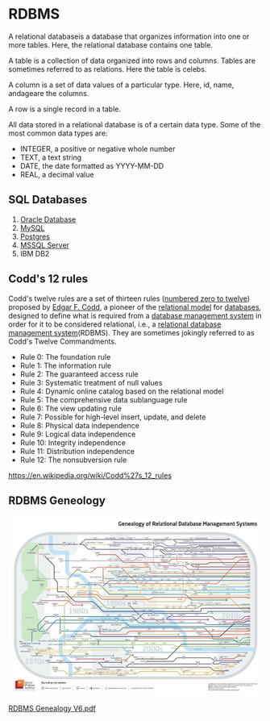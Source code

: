# RDBMS

A relational databaseis a database that organizes information into one or more tables. Here, the relational database contains one table.

A table is a collection of data organized into rows and columns. Tables are sometimes referred to as relations. Here the table is celebs.

A column is a set of data values of a particular type. Here, id, name, andageare the columns.

A row is a single record in a table.

All data stored in a relational database is of a certain data type. Some of the most common data types are:

- INTEGER, a positive or negative whole number
- TEXT, a text string
- DATE, the date formatted as YYYY-MM-DD
- REAL, a decimal value

## SQL Databases

1. [Oracle Database](databases-sql/oracle-database.md)
2. [MySQL](databases-sql/mysql/readme.md)
3. [Postgres](databases-sql/postgres/readme.md)
4. [MSSQL Server](databases-sql/mssql-server.md)
5. IBM DB2

## Codd's 12 rules

Codd's twelve rules are a set of thirteen rules ([numbered zero to twelve](https://en.wikipedia.org/wiki/Zero-based_numbering)) proposed by [Edgar F. Codd](https://en.wikipedia.org/wiki/Edgar_F._Codd), a pioneer of the [relational model](https://en.wikipedia.org/wiki/Relational_model) for [databases](https://en.wikipedia.org/wiki/Database), designed to define what is required from a [database management system](https://en.wikipedia.org/wiki/Database_management_system) in order for it to be considered relational, i.e., a [relational database management system](https://en.wikipedia.org/wiki/Relational_database_management_system)(RDBMS). They are sometimes jokingly referred to as Codd's Twelve Commandments.

- Rule 0: The foundation rule
- Rule 1: The information rule
- Rule 2: The guaranteed access rule
- Rule 3: Systematic treatment of null values
- Rule 4: Dynamic online catalog based on the relational model
- Rule 5: The comprehensive data sublanguage rule
- Rule 6: The view updating rule
- Rule 7: Possible for high-level insert, update, and delete
- Rule 8: Physical data independence
- Rule 9: Logical data independence
- Rule 10: Integrity independence
- Rule 11: Distribution independence
- Rule 12: The nonsubversion rule

https://en.wikipedia.org/wiki/Codd%27s_12_rules

## RDBMS Geneology

![RDBMS Geneology](../media/Screenshot%202024-07-17%20at%201.23.31%20AM.jpg)

[RDBMS Genealogy V6.pdf](https://hpi.de/fileadmin/user_upload/fachgebiete/naumann/projekte/RDBMSGenealogy/RDBMS_Genealogy_V6.pdf)
